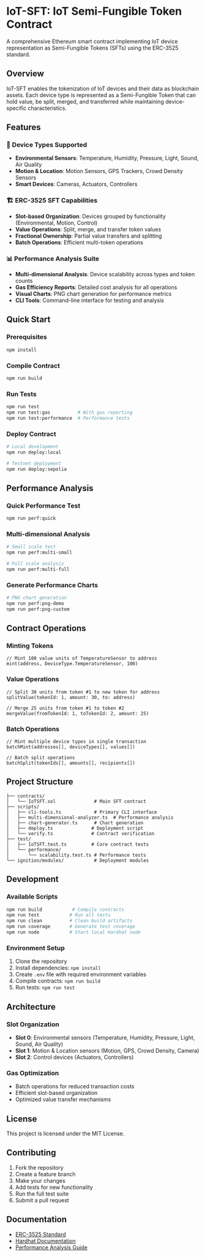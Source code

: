 # IoT-SFT: IoT Semi-Fungible Token Contract

A comprehensive Ethereum smart contract implementing IoT device representation as Semi-Fungible Tokens (SFTs) using the ERC-3525 standard.

## Overview

IoT-SFT enables the tokenization of IoT devices and their data as blockchain assets. Each device type is represented as a Semi-Fungible Token that can hold value, be split, merged, and transferred while maintaining device-specific characteristics.

## Features

### 🔧 Device Types Supported
- **Environmental Sensors**: Temperature, Humidity, Pressure, Light, Sound, Air Quality
- **Motion & Location**: Motion Sensors, GPS Trackers, Crowd Density Sensors  
- **Smart Devices**: Cameras, Actuators, Controllers

### 🏗️ ERC-3525 SFT Capabilities
- **Slot-based Organization**: Devices grouped by functionality (Environmental, Motion, Control)
- **Value Operations**: Split, merge, and transfer token values
- **Fractional Ownership**: Partial value transfers and splitting
- **Batch Operations**: Efficient multi-token operations

### 📊 Performance Analysis Suite
- **Multi-dimensional Analysis**: Device scalability across types and token counts
- **Gas Efficiency Reports**: Detailed cost analysis for all operations
- **Visual Charts**: PNG chart generation for performance metrics
- **CLI Tools**: Command-line interface for testing and analysis

## Quick Start

### Prerequisites
```bash
npm install
```

### Compile Contract
```bash
npm run build
```

### Run Tests
```bash
npm run test
npm run test:gas          # With gas reporting
npm run test:performance  # Performance tests
```

### Deploy Contract
```bash
# Local development
npm run deploy:local

# Testnet deployment
npm run deploy:sepolia
```

## Performance Analysis

### Quick Performance Test
```bash
npm run perf:quick
```

### Multi-dimensional Analysis
```bash
# Small scale test
npm run perf:multi-small

# Full scale analysis  
npm run perf:multi-full
```

### Generate Performance Charts
```bash
# PNG chart generation
npm run perf:png-demo
npm run perf:png-custom
```

## Contract Operations

### Minting Tokens
```solidity
// Mint 100 value units of TemperatureSensor to address
mint(address, DeviceType.TemperatureSensor, 100)
```

### Value Operations
```solidity
// Split 30 units from token #1 to new token for address
splitValue(tokenId: 1, amount: 30, to: address)

// Merge 25 units from token #1 to token #2  
mergeValue(fromTokenId: 1, toTokenId: 2, amount: 25)
```

### Batch Operations
```solidity
// Mint multiple device types in single transaction
batchMint(addresses[], deviceTypes[], values[])

// Batch split operations
batchSplit(tokenIds[], amounts[], recipients[])
```

## Project Structure

```
├── contracts/
│   └── IoTSFT.sol              # Main SFT contract
├── scripts/
│   ├── cli-tools.ts            # Primary CLI interface
│   ├── multi-dimensional-analyzer.ts  # Performance analysis
│   ├── chart-generator.ts      # Chart generation
│   ├── deploy.ts              # Deployment script
│   └── verify.ts              # Contract verification
├── test/
│   ├── IoTSFT.test.ts         # Core contract tests
│   └── performance/
│       └── scalability.test.ts # Performance tests
└── ignition/modules/           # Deployment modules
```

## Development

### Available Scripts
```bash
npm run build           # Compile contracts
npm run test           # Run all tests
npm run clean          # Clean build artifacts
npm run coverage       # Generate test coverage
npm run node           # Start local Hardhat node
```

### Environment Setup
1. Clone the repository
2. Install dependencies: `npm install`
3. Create `.env` file with required environment variables
4. Compile contracts: `npm run build`
5. Run tests: `npm run test`

## Architecture

### Slot Organization
- **Slot 0**: Environmental sensors (Temperature, Humidity, Pressure, Light, Sound, Air Quality)
- **Slot 1**: Motion & Location sensors (Motion, GPS, Crowd Density, Camera)  
- **Slot 2**: Control devices (Actuators, Controllers)

### Gas Optimization
- Batch operations for reduced transaction costs
- Efficient slot-based organization
- Optimized value transfer mechanisms

## License

This project is licensed under the MIT License.

## Contributing

1. Fork the repository
2. Create a feature branch
3. Make your changes
4. Add tests for new functionality
5. Run the full test suite
6. Submit a pull request

## Documentation

- [ERC-3525 Standard](https://eips.ethereum.org/EIPS/eip-3525)
- [Hardhat Documentation](https://hardhat.org/docs)
- [Performance Analysis Guide](./OPERATIONS_PERFORMANCE_GUIDE.md)
